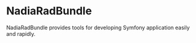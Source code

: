 NadiaRadBundle
==============

NadiaRadBundle provides tools for developing Symfony application easily and rapidly.
